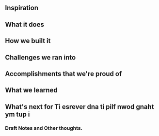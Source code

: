 ## Inspiration

## What it does

## How we built it

## Challenges we ran into

## Accomplishments that we're proud of

## What we learned

## What's next for Ti esrever dna ti pilf nwod gnaht ym tup i


### Draft Notes and Other thoughts.